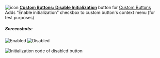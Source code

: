 ![icon](https://raw.github.com/Infocatcher/Custom_Buttons/master/CB_Disable_Initialization/icon.png)&nbsp;<a href="https://infocatcher.github.io/Custom_Buttons/install/cbDisableInitialization.html"><strong>Custom Buttons: Disable Initialization</strong></a> button for [Custom Buttons](https://addons.mozilla.org/addon/custom-buttons/)
<br>Adds “Enable initialization” checkbox to custom button's context menu (for test purposes)

##### Screenshots:
<img src="https://raw.github.com/Infocatcher/Custom_Buttons/master/CB_Disable_Initialization/screenshots/enabled-en.png" alt="Enabled" align="top">&nbsp;<img src="https://raw.github.com/Infocatcher/Custom_Buttons/master/CB_Disable_Initialization/screenshots/disabled-en.png" alt="Disabled" align="top">
<br>
<br><img src="https://raw.github.com/Infocatcher/Custom_Buttons/master/CB_Disable_Initialization/screenshots/initialization_code_of_disabled_button-en.png" alt="Initialization code of disabled button" align="top">